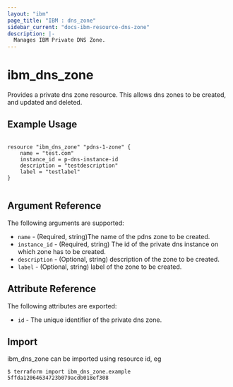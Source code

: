 ```yaml
---
layout: "ibm"
page_title: "IBM : dns_zone"
sidebar_current: "docs-ibm-resource-dns-zone"
description: |-
  Manages IBM Private DNS Zone.
---
```


# ibm\_dns_zone

Provides a private dns zone resource. This allows dns zones to be created, and updated and deleted.

## Example Usage

```hcl

resource "ibm_dns_zone" "pdns-1-zone" {
    name = "test.com"
    instance_id = p-dns-instance-id
    description = "testdescription"
    label = "testlabel"
}


```

## Argument Reference

The following arguments are supported:

* `name` - (Required, string)The name of the pdns zone to be created.
* `instance_id` - (Required, string) The id of the private dns instance on which zone has to be created. 
* `description` - (Optional, string) description of the zone to be created.
* `label` -  (Optional, string) label of the zone to be created.

## Attribute Reference

The following attributes are exported:

* `id` - The unique identifier of the private dns zone.


## Import

ibm_dns_zone can be imported using resource id, eg

```
$ terraform import ibm_dns_zone.example 5ffda12064634723b079acdb018ef308
```